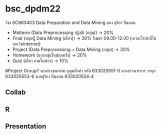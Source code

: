 # bsc_dpdm22
วิชา SC663403 Data Preparation and Data Mining  ของ สุริยา ปันดอน 

- Midterm (Data Preprocessing ปฏิบัติ (กลุ่ม))   -> 20%
- Final (ทฤษฎี Data Mining (เดี่ยว))      -> 30% 1เมษา 09.00-12.00 (เอาอะไรเข้าก็ได้ยกเว้นinternet)
- Project (Data Preprocessing + Data Mining (กลุ่ม))  ->  20%
- Homework  (แบ่งกลุ่มใหม่ทุกครั้ง)  ->  20%
- Quiz     (เดี่ยว ถามในห้อง)  -> 10%

#Project Group7
นางสาวธนภรณ์ บุญหลักคำ รหัส 633020551-0
นางสาวนารากร วรกุล 633020553-6
นายสุริยา ปันดอน 633020554-4
## Collab

## R

## Presentation

